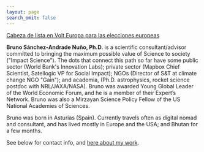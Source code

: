 ```yaml
---
layout: page
search_omit: false
---
```



[Cabeza de lista en Volt Europa para las elecciones europeas](/VOLT_Europa/) 

**Bruno Sánchez-Andrade Nuño, Ph.D.** is a scientific consultant/advisor committed to bringing the maximum possible value of Science to society ("Impact Science"). The dots that connect this path so far have some public sector (World Bank's Innovation Labs); private sector (Mapbox Chief Scientist, Satellogic VP for Social Impact); NGOs (Director of S&T at climate change NGO "Gain"); and academia, (Ph.D. astrophysics, rocket science postdoc with NRL/JAXA/NASA). Bruno was awarded Young Global Leader of the World Economic Forum, and he is a member of their Expert’s Network. Bruno was also a Mirzayan Science Policy Fellow of the US National Academies of Sciences.

Bruno was born in Asturias (Spain). Currently travels often as digital nomad and consultant, and has lived mostly in Europe and the USA; and Bhutan for a few months.

See below for contact info, and [here about my work](/work).
